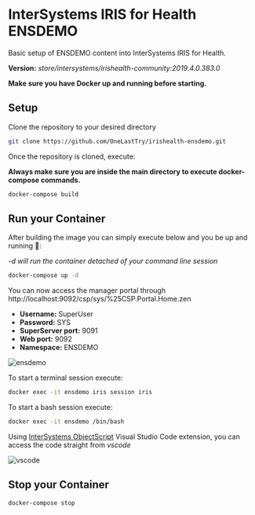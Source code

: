 # InterSystems IRIS for Health ENSDEMO

Basic setup of ENSDEMO content into InterSystems IRIS for Health.

**Version:** _store/intersystems/irishealth-community:2019.4.0.383.0_

**Make sure you have Docker up and running before starting.**

## Setup

Clone the repository to your desired directory

```bash
git clone https://github.com/OneLastTry/irishealth-ensdemo.git
```

Once the repository is cloned, execute:

**Always make sure you are inside the main directory to execute docker-compose commands.**

```bash
docker-compose build
```

## Run your Container

After building the image you can simply execute below and you be up and running 🚀:

*-d will run the container detached of your command line session*

```bash
docker-compose up -d
```

You can now access the manager portal through http://localhost:9092/csp/sys/%25CSP.Portal.Home.zen

- **Username:** SuperUser
- **Password:** SYS
- **SuperServer port:** 9091
- **Web port:** 9092
- **Namespace:** ENSDEMO

![ensdemo](https://openexchange.intersystems.com/mp/img/packages/468/screenshots/zhnwycjrflt4q7gttwsidcntxk.png)

To start a terminal session execute:

```bash
docker exec -it ensdemo iris session iris
```

To start a bash session execute:

```bash
docker exec -it ensdemo /bin/bash
```

Using [InterSystems ObjectScript](https://marketplace.visualstudio.com/items?itemName=daimor.vscode-objectscript) Visual Studio Code extension, you can access the code straight from _vscode_

![vscode](https://openexchange.intersystems.com/mp/img/packages/468/screenshots/bgirfnblz2zym4zi2q92lnxkmji.png)

## Stop your Container

```bash
docker-compose stop
```
